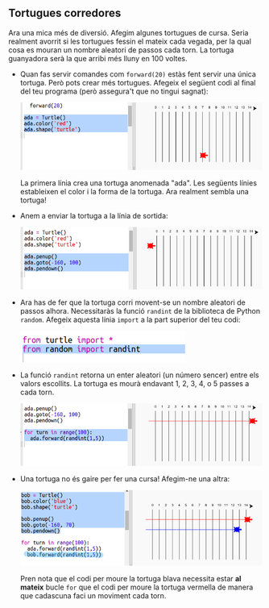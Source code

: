 ## Tortugues corredores

Ara una mica més de diversió. Afegim algunes tortugues de cursa. Seria realment avorrit si les tortugues fessin el mateix cada vegada, per la qual cosa es mouran un nombre aleatori de passos cada torn. La tortuga guanyadora serà la que arribi més lluny en 100 voltes.

+ Quan fas servir comandes com `forward(20)` estàs fent servir una única tortuga. Però pots crear més tortugues. Afegeix el següent codi al final del teu programa (però assegura't que no tingui sagnat):
    
    ![captura de pantalla](images/race-red.png)
    
    La primera línia crea una tortuga anomenada "ada". Les següents línies estableixen el color i la forma de la tortuga. Ara realment sembla una tortuga!

+ Anem a enviar la tortuga a la línia de sortida:
    
    ![captura de pantalla](images/race-start.png)

+ Ara has de fer que la tortuga corri movent-se un nombre aleatori de passos alhora. Necessitaràs la funció `randint` de la biblioteca de Python `random`. Afegeix aquesta línia `import` a la part superior del teu codi:
    
    ![captura de pantalla](images/race-randint.png)

+ La funció `randint` retorna un enter aleatori (un número sencer) entre els valors escollits. La tortuga es mourà endavant 1, 2, 3, 4, o 5 passes a cada torn.
    
    ![captura de pantalla](images/race-random.png)

+ Una tortuga no és gaire per fer una cursa! Afegim-ne una altra:
    
    ![captura de pantalla](images/race-blue.png)
    
    Pren nota que el codi per moure la tortuga blava necessita estar **al mateix** bucle `for` que el codi per moure la tortuga vermella de manera que cadascuna faci un moviment cada torn.